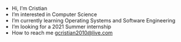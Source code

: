 -  Hi, I’m Cristian
-  I’m interested in Computer Science
-  I’m currently learning Operating Systems and Software Engineering
-  I’m looking for a 2021 Summer internship
-  How to reach me gcristian2010@live.com

<!---
cristiangarcial/cristiangarcial is a ✨ special ✨ repository because its `README.md` (this file) appears on your GitHub profile.
You can click the Preview link to take a look at your changes.
--->
